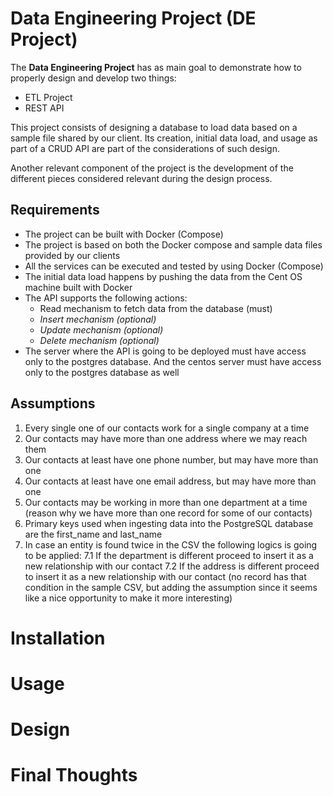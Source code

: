 # Data Engineering Project (DE Project)

The **Data Engineering Project** has as main goal to demonstrate how to properly design and develop two things:
- ETL Project
- REST API

This project consists of designing a database to load data based on a sample file shared by our client. Its creation, initial data load, and usage as part of a CRUD API are part of the considerations of such design.

Another relevant component of the project is the development of the different pieces considered relevant during the design process.

## Requirements

- The project can be built with Docker (Compose)
- The project is based on both the Docker compose and sample data files provided by our clients
- All the services can be executed and tested by using Docker (Compose)
- The initial data load happens by pushing the data from the Cent OS machine built with Docker
- The API supports the following actions:
    - Read mechanism to fetch data from the database (must)
    - *Insert mechanism (optional)*
    - *Update mechanism (optional)*
    - *Delete mechanism (optional)*
- The server where the API is going to be deployed must have access only to the postgres
database. And the centos server must have access only to the postgres database as well

## Assumptions

1. Every single one of our contacts work for a single company at a time
2. Our contacts may have more than one address where we may reach them
3. Our contacts at least have one phone number, but may have more than one
4. Our contacts at least have one email address, but may have more than one
5. Our contacts may be working in more than one department at a time (reason why we have more than one record for some of our contacts)
6. Primary keys used when ingesting data into the PostgreSQL database are the first_name and last_name
7. In case an entity is found twice in the CSV the following logics is going to be applied:
7.1 If the department is different proceed to insert it as a new relationship with our contact
7.2 If the address is different proceed to insert it as a new relationship with our contact (no record has that condition in the sample CSV, but adding the assumption since it seems like a nice opportunity to make it more interesting)

# Installation

# Usage

# Design

# Final Thoughts
